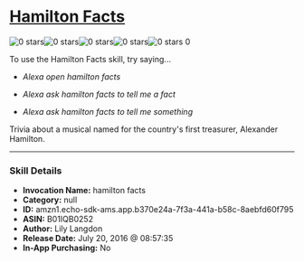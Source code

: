 # [Hamilton Facts](http://alexa.amazon.com/#skills/amzn1.echo-sdk-ams.app.b370e24a-7f3a-441a-b58c-8aebfd60f795)
![0 stars](../../images/ic_star_border_black_18dp_1x.png)![0 stars](../../images/ic_star_border_black_18dp_1x.png)![0 stars](../../images/ic_star_border_black_18dp_1x.png)![0 stars](../../images/ic_star_border_black_18dp_1x.png)![0 stars](../../images/ic_star_border_black_18dp_1x.png) 0

To use the Hamilton Facts skill, try saying...

* *Alexa open hamilton facts*

* *Alexa ask hamilton facts to tell me a fact*

* *Alexa ask hamilton facts to tell me something*

Trivia about a musical named for the country's first treasurer, Alexander Hamilton.

***

### Skill Details

* **Invocation Name:** hamilton facts
* **Category:** null
* **ID:** amzn1.echo-sdk-ams.app.b370e24a-7f3a-441a-b58c-8aebfd60f795
* **ASIN:** B01IQB0252
* **Author:** Lily Langdon
* **Release Date:** July 20, 2016 @ 08:57:35
* **In-App Purchasing:** No
